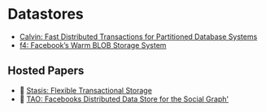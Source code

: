 # Datastores

* [Calvin: Fast Distributed Transactions for Partitioned Database Systems](http://cs.yale.edu/homes/thomson/publications/calvin-sigmod12.pdf)
* [f4: Facebook’s Warm BLOB Storage System](http://www-bcf.usc.edu/~wyattllo/papers/f4-osdi14.pdf)

## Hosted Papers

* :scroll: [Stasis: Flexible Transactional Storage](stasis-flexible-transactional-storage.pdf)* :scroll: [TAO: Facebooks Distributed Data Store for the Social Graph'](tao-facebook-distributed-datastore.pdf)